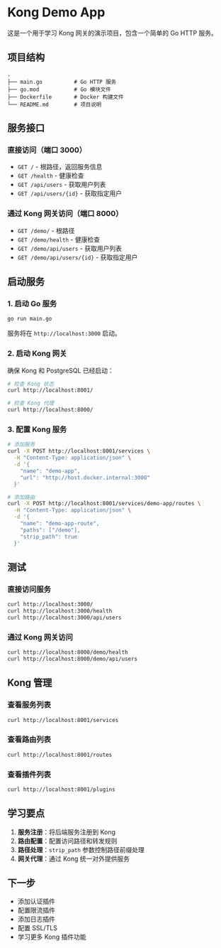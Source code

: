 # Kong Demo App

这是一个用于学习 Kong 网关的演示项目，包含一个简单的 Go HTTP 服务。

## 项目结构

```
.
├── main.go          # Go HTTP 服务
├── go.mod           # Go 模块文件
├── Dockerfile       # Docker 构建文件
└── README.md        # 项目说明
```

## 服务接口

### 直接访问（端口 3000）

- `GET /` - 根路径，返回服务信息
- `GET /health` - 健康检查
- `GET /api/users` - 获取用户列表
- `GET /api/users/{id}` - 获取指定用户

### 通过 Kong 网关访问（端口 8000）

- `GET /demo/` - 根路径
- `GET /demo/health` - 健康检查
- `GET /demo/api/users` - 获取用户列表
- `GET /demo/api/users/{id}` - 获取指定用户

## 启动服务

### 1. 启动 Go 服务

```bash
go run main.go
```

服务将在 `http://localhost:3000` 启动。

### 2. 启动 Kong 网关

确保 Kong 和 PostgreSQL 已经启动：

```bash
# 检查 Kong 状态
curl http://localhost:8001/

# 检查 Kong 代理
curl http://localhost:8000/
```

### 3. 配置 Kong 服务

```bash
# 添加服务
curl -X POST http://localhost:8001/services \
  -H "Content-Type: application/json" \
  -d '{
    "name": "demo-app",
    "url": "http://host.docker.internal:3000"
  }'

# 添加路由
curl -X POST http://localhost:8001/services/demo-app/routes \
  -H "Content-Type: application/json" \
  -d '{
    "name": "demo-app-route",
    "paths": ["/demo"],
    "strip_path": true
  }'
```

## 测试

### 直接访问服务

```bash
curl http://localhost:3000/
curl http://localhost:3000/health
curl http://localhost:3000/api/users
```

### 通过 Kong 网关访问

```bash
curl http://localhost:8000/demo/health
curl http://localhost:8000/demo/api/users
```

## Kong 管理

### 查看服务列表

```bash
curl http://localhost:8001/services
```

### 查看路由列表

```bash
curl http://localhost:8001/routes
```

### 查看插件列表

```bash
curl http://localhost:8001/plugins
```

## 学习要点

1. **服务注册**：将后端服务注册到 Kong
2. **路由配置**：配置访问路径和转发规则
3. **路径处理**：`strip_path` 参数控制路径前缀处理
4. **网关代理**：通过 Kong 统一对外提供服务

## 下一步

- 添加认证插件
- 配置限流插件
- 添加日志插件
- 配置 SSL/TLS
- 学习更多 Kong 插件功能 